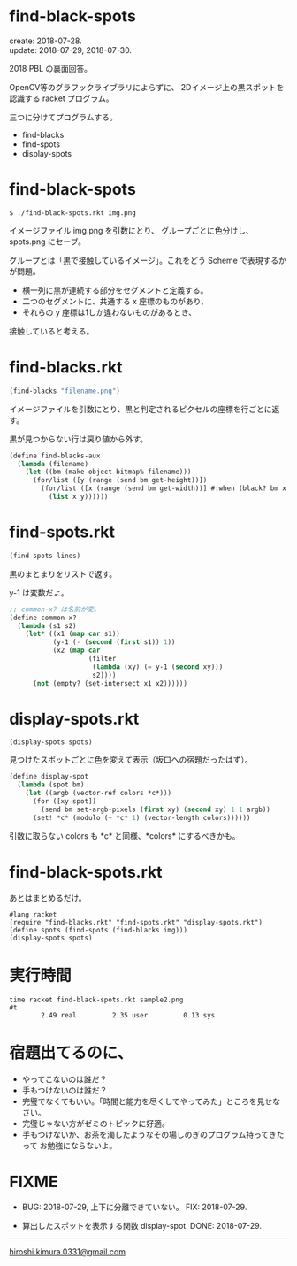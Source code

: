 # find-black-spots
create: 2018-07-28.<br>
update: 2018-07-29, 2018-07-30.

2018 PBL の裏面回答。

OpenCV等のグラフックライブラリによらずに、
2Dイメージ上の黒スポットを認識する racket プログラム。

三つに分けてプログラムする。

* find-blacks
* find-spots
* display-spots

# find-black-spots

```
$ ./find-black-spots.rkt img.png
```

イメージファイル img.png を引数にとり、
グループごとに色分けし、spots.png にセーブ。

グループとは「黒で接触しているイメージ」。これをどう Scheme で表現するかが問題。

* 横一列に黒が連続する部分をセグメントと定義する。
* 二つのセグメントに、共通する x 座標のものがあり、
* それらの y 座標は1しか違わないものがあるとき、

接触していると考える。

# find-blacks.rkt

```lisp
(find-blacks "filename.png")
```
イメージファイルを引数にとり、黒と判定されるピクセルの座標を行ごとに返す。

黒が見つからない行は戻り値から外す。

```lisp
(define find-blacks-aux
  (lambda (filename)
    (let ((bm (make-object bitmap% filename)))
      (for/list ([y (range (send bm get-height))])
        (for/list ([x (range (send bm get-width))] #:when (black? bm x y))
          (list x y))))))
```

# find-spots.rkt

```lisp
(find-spots lines)
```

黒のまとまりをリストで返す。

y-1 は変数だよ。

```lisp
;; common-x? は名前が変。
(define common-x?
  (lambda (s1 s2)
    (let* ((x1 (map car s1))
           (y-1 (- (second (first s1)) 1))
           (x2 (map car
                    (filter
                     (lambda (xy) (= y-1 (second xy)))
                     s2))))
      (not (empty? (set-intersect x1 x2))))))
```

# display-spots.rkt

```
(display-spots spots)
```

見つけたスポットごとに色を変えて表示（坂口への宿題だったはず）。

```lisp
(define display-spot
  (lambda (spot bm)
    (let ((argb (vector-ref colors *c*)))
      (for ([xy spot])
        (send bm set-argb-pixels (first xy) (second xy) 1 1 argb))
      (set! *c* (modulo (+ *c* 1) (vector-length colors))))))
```

引数に取らない colors も \*c\* と同様、\*colors\* にするべきかも。

# find-black-spots.rkt

あとはまとめるだけ。

```
#lang racket
(require "find-blacks.rkt" "find-spots.rkt" "display-spots.rkt")
(define spots (find-spots (find-blacks img)))
(display-spots spots)
```

# 実行時間

```
time racket find-black-spots.rkt sample2.png
#t
        2.49 real         2.35 user         0.13 sys
```

# 宿題出てるのに、

* やってこないのは誰だ？
* 手もつけないのは誰だ？
* 完璧でなくてもいい。「時間と能力を尽くしてやってみた」ところを見せなさい。
* 完璧じゃない方がゼミのトピックに好適。
* 手もつけないか、お茶を濁したようなその場しのぎのプログラム持ってきたって
  お勉強にならないよ。

# FIXME

* BUG: 2018-07-29, 上下に分離できていない。
  FIX: 2018-07-29.

* 算出したスポットを表示する関数 display-spot.
  DONE: 2018-07-29.

---
hiroshi.kimura.0331@gmail.com

